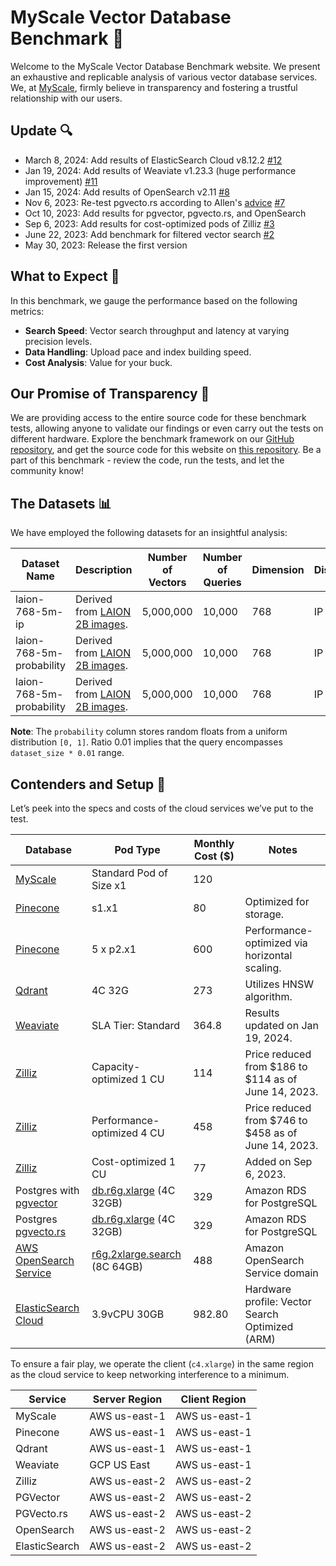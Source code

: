 # MyScale Vector Database Benchmark 🚀

Welcome to the MyScale Vector Database Benchmark website. We present an exhaustive and replicable analysis of various vector database services. We, at [MyScale](https://myscale.com), firmly believe in transparency and fostering a trustful relationship with our users.

## Update 🔍

- March 8, 2024: Add results of ElasticSearch Cloud v8.12.2
  [#12](https://github.com/myscale/benchmark/pull/12)
- Jan 19, 2024: Add results of Weaviate v1.23.3 (huge performance improvement)
  [#11](https://github.com/myscale/benchmark/pull/11)
- Jan 15, 2024: Add results of OpenSearch v2.11
  [#8](https://github.com/myscale/benchmark/pull/8)
- Nov 6, 2023: Re-test pgvecto.rs according to Allen's [advice](https://twitter.com/zhoujinjing09/status/1717388692434911278)
  [#7](https://github.com/myscale/benchmark/pull/7)
- Oct 10, 2023: Add results for pgvector, pgvecto.rs, and OpenSearch
- Sep 6, 2023: Add results for cost-optimized pods of Zilliz
  [#3](https://github.com/myscale/benchmark/pull/3)
- June 22, 2023: Add benchmark for filtered vector search
  [#2](https://github.com/myscale/benchmark/pull/2)
- May 30, 2023: Release the first version

## What to Expect 🧐

In this benchmark, we gauge the performance based on the following metrics:

- **Search Speed**: Vector search throughput and latency at varying precision levels.
- **Data Handling**: Upload pace and index building speed.
- **Cost Analysis**: Value for your buck.

## Our Promise of Transparency 🤝

We are providing access to the entire source code for these benchmark tests, allowing anyone to validate our findings or even carry out the tests on different hardware. Explore the benchmark framework on our [GitHub repository](https://github.com/myscale/vector-db-benchmark), and get the source code for this website on [this repository](https://github.com/myscale/benchmark). Be a part of this benchmark - review the code, run the tests, and let the community know!

## The Datasets 📊

We have employed the following datasets for an insightful analysis:

| Dataset Name | Description | Number of Vectors | Number of Queries | Dimension | Distance | Filters | Payload Columns | Download Link |
|--------------|-------------|-------------------|-------------------|-----------|----------|---------|-----------------|---------------|
| laion-768-5m-ip | Derived from [LAION 2B images](https://huggingface.co/datasets/laion/laion2b-multi-vit-h-14-embeddings/tree/main). | 5,000,000 | 10,000 | 768 | IP | N/A | 0 | [Link](https://myscale-datasets.s3.ap-southeast-1.amazonaws.com/laion-5m-test-ip.hdf5) |
| laion-768-5m-probability | Derived from [LAION 2B images](https://huggingface.co/datasets/laion/laion2b-multi-vit-h-14-embeddings/tree/main). | 5,000,000 | 10,000 | 768 | IP | Ratio 0.01 | `[probability (Float64)]` | [Vectors](https://myscale-datasets.s3.ap-southeast-1.amazonaws.com/laion-768-5m-ip-probability.hdf5) [Queries](https://myscale-datasets.s3.ap-southeast-1.amazonaws.com/laion-768-5m-ip-probability-0.01.hdf5) |
| laion-768-5m-probability | Derived from [LAION 2B images](https://huggingface.co/datasets/laion/laion2b-multi-vit-h-14-embeddings/tree/main). | 5,000,000 | 10,000 | 768 | IP | Ratio 0.1 | `[probability (Float64)]` | [Vectors](https://myscale-datasets.s3.ap-southeast-1.amazonaws.com/laion-768-5m-ip-probability.hdf5) [Queries](https://myscale-datasets.s3.ap-southeast-1.amazonaws.com/laion-768-5m-ip-probability-0.1.hdf5) |

**Note**: The `probability` column stores random floats from a uniform distribution `[0, 1]`. Ratio 0.01 implies that the query encompasses `dataset_size * 0.01` range.

## Contenders and Setup 🥊

Let’s peek into the specs and costs of the cloud services we’ve put to the test.

| Database | Pod Type | Monthly Cost ($) | Notes |
|---------|----------|------------------|-------|
| [MyScale](https://myscale.com/) | Standard Pod of Size x1 | 120 |  |
| [Pinecone](https://www.pinecone.io/) | s1.x1 | 80 | Optimized for storage. |
| [Pinecone](https://www.pinecone.io/) | 5 x p2.x1 | 600 | Performance-optimized via horizontal scaling. |
| [Qdrant](https://qdrant.tech/) | 4C 32G | 273 | Utilizes HNSW algorithm. |
| [Weaviate](https://weaviate.io/) | SLA Tier: Standard | 364.8 | Results updated on Jan 19, 2024. |
| [Zilliz](https://zilliz.com) | Capacity-optimized 1 CU | 114 | Price reduced from $186 to $114 as of June 14, 2023. |
| [Zilliz](https://zilliz.com) | Performance-optimized 4 CU | 458 | Price reduced from $746 to $458 as of June 14, 2023. |
| [Zilliz](https://zilliz.com) | Cost-optimized 1 CU | 77 | Added on Sep 6, 2023. |
| Postgres with [pgvector](https://github.com/pgvector/pgvector) | [db.r6g.xlarge](https://instances.vantage.sh/aws/rds/db.r6g.xlarge?region=us-east-1&os=PostgreSQL&cost_duration=monthly&reserved_term=Standard.partialUpfront) (4C 32GB) | 329 | Amazon RDS for PostgreSQL |
| Postgres [pgvecto.rs](https://github.com/tensorchord/pgvecto.rs) | [db.r6g.xlarge](https://instances.vantage.sh/aws/rds/db.r6g.xlarge?region=us-east-1&os=PostgreSQL&cost_duration=monthly&reserved_term=Standard.partialUpfront) (4C 32GB) | 329 | Amazon RDS for PostgreSQL |
| [AWS OpenSearch Service](https://aws.amazon.com/opensearch-service/) | [r6g.2xlarge.search](https://instances.vantage.sh/aws/opensearch/r6g.2xlarge.search?region=us-east-1&cost_duration=monthly&reserved_term=Standard.noUpfront) (8C 64GB) | 488 | Amazon OpenSearch Service domain |
| [ElasticSearch Cloud](https://cloud.elastic.co/home) |  3.9vCPU 30GB | 982.80 | Hardware profile: Vector Search Optimized (ARM) |

To ensure a fair play, we operate the client (`c4.xlarge`) in the same region as the cloud service to keep networking interference to a minimum.

| Service | Server Region | Client Region |
|---------|---------------|---------------|
| MyScale | AWS us-east-1 | AWS us-east-1 |
| Pinecone | AWS us-east-1 | AWS us-east-1 |
| Qdrant | AWS us-east-1 | AWS us-east-1 |
| Weaviate | GCP US East | AWS us-east-1 |
| Zilliz | AWS us-east-2 | AWS us-east-2 |
| PGVector | AWS us-east-2 | AWS us-east-2 |
| PGVecto.rs | AWS us-east-2 | AWS us-east-2 |
| OpenSearch | AWS us-east-2 | AWS us-east-2 |
| ElasticSearch | AWS us-east-2 | AWS us-east-2 |
